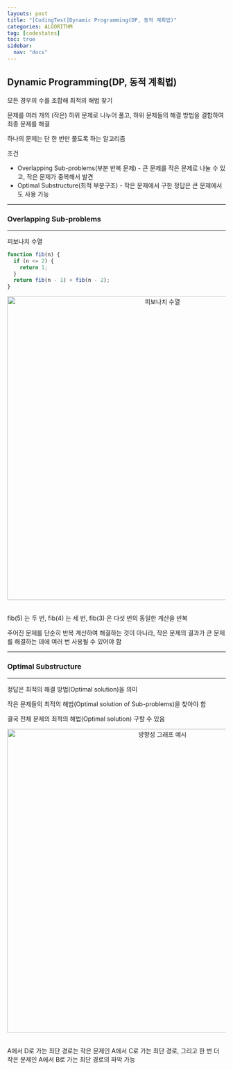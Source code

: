 ```yaml
---
layouts: post
title: "[CodingTest]Dynamic Programming(DP, 동적 계획법)"
categories: ALGORITHM
tag: [codestates]
toc: true
sidebar:
  nav: "docs"
---
```


## Dynamic Programming(DP, 동적 계획법)

모든 경우의 수를 조합해 최적의 해법 찾기

문제를 여러 개의 (작은) 하위 문제로 나누어 풀고, 하위 문제들의 해결 방법을 결합하여 최종 문제를 해결

하나의 문제는 단 한 번만 풀도록 하는 알고리즘

조건

- Overlapping Sub-problems(부분 반복 문제) - 큰 문제를 작은 문제로 나눌 수 있고, 작은 문제가 중복해서 발견
- Optimal Substructure(최적 부분구조) - 작은 문제에서 구한 정답은 큰 문제에서도 사용 가능

---

### Overlapping Sub-problems

---

피보나치 수열

```js
function fib(n) {
  if (n <= 2) {
    return 1;
  }
  return fib(n - 1) + fib(n - 2);
}
```

<html>
    <div style ="text-align:center">
        <img src= "https://s3.ap-northeast-2.amazonaws.com/urclass-images/GysxcFwxV-1614154047179.jpeg" alt="피보나치 수열" width="700" height="700">
    </div>
</html><br/>

fib(5) 는 두 번, fib(4) 는 세 번, fib(3) 은 다섯 번의 동일한 계산을 반복

주어진 문제를 단순히 반복 계산하여 해결하는 것이 아니라, 작은 문제의 결과가 큰 문제를 해결하는 데에 여러 번 사용될 수 있어야 함

---

### Optimal Substructure

---

정답은 최적의 해결 방법(Optimal solution)을 의미

작은 문제들의 최적의 해법(Optimal solution of Sub-problems)을 찾아야 함

결국 전체 문제의 최적의 해법(Optimal solution) 구할 수 있음

<html>
    <div style ="text-align:center">
        <img src= "https://user-images.githubusercontent.com/58800295/183798117-97178258-fcdf-47e8-b21c-ec235b78336f.png" alt="방향성 그래프 예시" width="700" height="700">
    </div>
</html><br/>

A에서 D로 가는 최단 경로는 작은 문제인 A에서 C로 가는 최단 경로, 그리고 한 번 더 작은 문제인 A에서 B로 가는 최단 경로의 파악 가능
